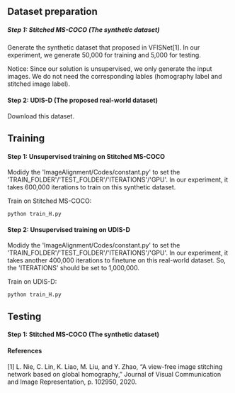 ## Dataset preparation
##### Step 1: Stitched MS-COCO (The synthetic dataset)
Generate the synthetic dataset that proposed in VFISNet[1]. In our experiment, we generate 50,000 for training and 5,000 for testing.

Notice: Since our solution is unsupervised, we only generate the input images. We do not need the corresponding lables (homography label and stitched image label).

#### Step 2: UDIS-D (The proposed real-world dataset)
Download this dataset. 

## Training
#### Step 1: Unsupervised training on Stitched MS-COCO
Modidy the 'ImageAlignment/Codes/constant.py' to set the 'TRAIN_FOLDER'/'TEST_FOLDER'/'ITERATIONS'/'GPU'. In our experiment, it takes 600,000 iterations to train on this synthetic dataset.

Train on Stitched MS-COCO:
```
python train_H.py
```

#### Step 2: Unsupervised training on UDIS-D
Modidy the 'ImageAlignment/Codes/constant.py' to set the 'TRAIN_FOLDER'/'TEST_FOLDER'/'ITERATIONS'/'GPU'. In our experiment, it takes another 400,000 iterations to finetune on this real-world dataset. So, the 'ITERATIONS' should be set to 1,000,000.

Train on UDIS-D:
```
python train_H.py
```

## Testing 
#### Step 1: Stitched MS-COCO (The synthetic dataset)

#### References
[1] L. Nie, C. Lin, K. Liao, M. Liu, and Y. Zhao, “A view-free image stitching network based on global homography,” Journal of Visual Communication and Image Representation, p. 102950, 2020.  
